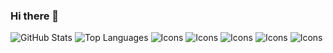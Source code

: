 ### Hi there 👋


<!--
**Straxeu/Straxeu** is a ✨ _special_ ✨ repository because its `README.md` (this file) appears on your GitHub profile.

Here are some ideas to get you started:

- 🔭 I’m currently working on ...
- 🌱 I’m currently learning ...
- 👯 I’m looking to collaborate on ...
- 🤔 I’m looking for help with ...
- 💬 Ask me about ...
- 📫 How to reach me: ...
- 😄 Pronouns: ...
- ⚡ Fun fact: ...
-->

![GitHub Stats](https://github-readme-stats.vercel.app/api?username=Straxeu&theme=radical)
![Top Languages](https://github-readme-stats.vercel.app/api/top-langs/?username=Straxeu&show_icons=true&theme=radical)
![Icons](https://img.shields.io/badge/-HTML-e34f26?logo=html5&logoColor=fff)
![Icons](https://img.shields.io/badge/-CSS-e34f26?logo=html5&logoColor=fff)
![Icons](https://img.shields.io/badge/-LUA-e34f26?logo=html5&logoColor=fff)
![Icons](https://img.shields.io/badge/-JAVA-e34f26?logo=html5&logoColor=fff)
![Icons](https://img.shields.io/badge/SPOTIFY-e34f26?logo=html5&logoColor=fff)
